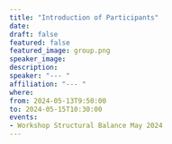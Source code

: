 ```yaml
---
title: "Introduction of Participants"
date:
draft: false
featured: false
featured_image: group.png
speaker_image:
description:
speaker: "--- "
affiliation: "--- "
where:
from: 2024-05-13T9:50:00
to: 2024-05-15T10:30:00
events:
- Workshop Structural Balance May 2024 
---
```


